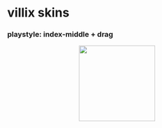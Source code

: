 # villix skins
 ### playstyle: index-middle + drag
<p align="center">
<a href="https://osu.ppy.sh/users/12739835">
<img src="https://a.ppy.sh/12739835"
       width="175"
       height="175">
</a>
</p>
